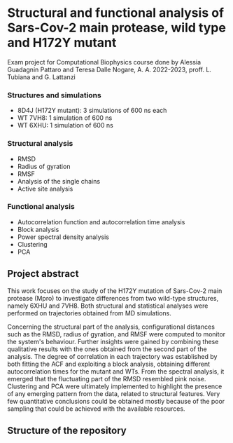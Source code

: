 # Structural and functional analysis of Sars-Cov-2 main protease, wild type and H172Y mutant

Exam project for Computational Biophysics course done by Alessia Guadagnin Pattaro and Teresa Dalle Nogare, A. A. 2022-2023, proff. L. Tubiana and G. Lattanzi

### Structures and simulations

- 8D4J (H172Y mutant): 3 simulations of 600 ns each
- WT 7VH8: 1 simulation of 600 ns
- WT 6XHU: 1 simulation of 600 ns

### Structural analysis

- RMSD
- Radius of gyration
- RMSF 
- Analysis of the single chains
- Active site analysis

### Functional analysis

- Autocorrelation function and autocorrelation time analysis
- Block analysis
- Power spectral density analysis
- Clustering
- PCA


## Project abstract

This work focuses on the study of the H172Y mutation of Sars-Cov-2 main protease (Mpro) to investigate differences from two wild-type structures, namely 6XHU and 7VH8. 
Both structural and statistical analyses were performed on trajectories obtained from MD simulations. 

Concerning the structural part of the analysis, configurational distances such as the RMSD, radius of gyration, and RMSF were computed to monitor the system's behaviour. 
Further insights were gained by combining these qualitative results with the ones obtained from the second part of the analysis. 
The degree of correlation in each trajectory was established by both fitting the ACF and exploiting a block analysis, obtaining different autocorrelation times for the mutant and WTs. 
From the spectral analysis, it emerged that the fluctuating part of the RMSD resembled pink noise. 
Clustering and PCA were ultimately implemented to highlight the presence of any emerging pattern from the data, related to structural features.
Very few quantitative conclusions could be obtained mostly because of the poor sampling that could be achieved with the available resources.

## Structure of the repository
